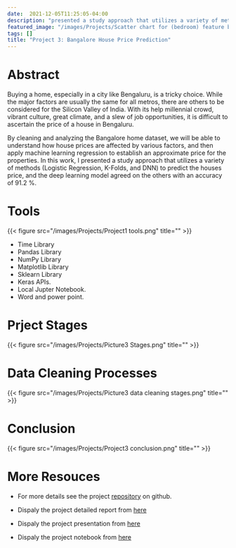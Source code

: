```yaml
---
date:  2021-12-05T11:25:05-04:00
description: "presented a study approach that utilizes a variety of methods (Logistic Regression, K-Folds, and DNN) to predict the houses price"
featured_image: "/images/Projects/Scatter chart for (bedroom) feature before and after outliers’ removal.png"
tags: []
title: "Project 3: Bangalore House Price Prediction"
---
```

# Abstract
Buying a home, especially in a city like Bengaluru, is a tricky choice. While the major factors are usually the same for all metros, there are others to be considered for the Silicon Valley of India. With its help millennial crowd, vibrant culture, great climate, and a slew of job opportunities, it is difficult to ascertain the price of a house in Bengaluru.

By cleaning and analyzing the Bangalore home dataset, we will be able to understand how house prices are affected by various factors, and then apply machine learning regression to establish an approximate price for the properties. In this work, I presented a study approach that utilizes a variety of methods (Logistic Regression, K-Folds, and DNN) to predict the houses price, and the deep learning model agreed on the others with an accuracy of 91.2 %.

# Tools
{{< figure src="/images/Projects/Project1 tools.png" title="" >}}

*	Time Library
*	Pandas Library
*	NumPy Library
*	Matplotlib Library
*	Sklearn Library
*	Keras APIs.
* 	Local Jupter Notebook.
* 	Word and power point.

# Prject Stages 
{{< figure src="/images/Projects/Picture3 Stages.png" title="" >}}

# Data Cleaning Processes
{{< figure src="/images/Projects/Picture3 data cleaning stages.png" title="" >}}

# Conclusion
{{< figure src="/images/Projects/Project3 conclusion.png" title="" >}}
# More Resouces

* For more details see the project [repository](https://github.com/heba14101998/Bangalore-House-Price-Prediction) on github.

* Dispaly the project detailed report from [here](https://github.com/heba14101998/Bangalore-House-Price-Prediction/blob/main/Bangalore%20House%20Price%20-%20report.pdf)

* Dispaly the project presentation from [here](https://github.com/heba14101998/Bangalore-House-Price-Prediction/blob/main/Bangalore%20House%20Price%20-%20presentaion.pdf)

* Dispaly the project notebook from [here](https://github.com/heba14101998/Bangalore-House-Price-Prediction/blob/main/Predicting%20Home%20Prices%20using%20deep%20learning%2092%25%20accuracy.html)


